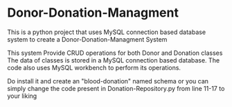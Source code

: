 # Donor-Donation-Managment
This is a python project that uses MySQL connection based database system to create a Donor-Donation-Managment System

This system Provide CRUD operations for both Donor and Donation classes
The data of classes is stored in a MySQL connection based database. The code also uses MySQL workbench to perform its operations.

Do install it and create an "blood-donation" named schema
or you can simply change the code present in Donation-Repository.py from line 11-17 to your liking
